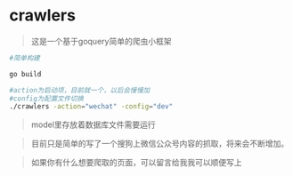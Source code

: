 # crawlers

> 这是一个基于goquery简单的爬虫小框架

```bash
#简单构建

go build

#action为启动项，目前就一个，以后会慢慢加
#config为配置文件切换
./crawlers -action="wechat" -config="dev"

```

> model里存放着数据库文件需要运行

> 目前只是简单的写了一个搜狗上微信公众号内容的抓取，将来会不断增加。

> 如果你有什么想要爬取的页面，可以留言给我我可以顺便写上
